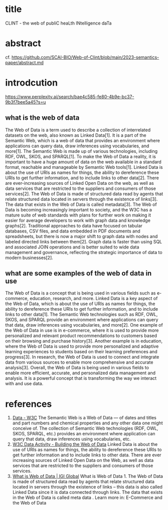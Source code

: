 # title

CLINT - the web of publiC heaLth INtelligence daTa 

# abstract

cf. https://github.com/SCAI-BIO/Web-of-Clint/blob/main/2023-semantics-paper/abstract.md

# introdcution

https://www.perplexity.ai/search/bae4c585-fe80-4b9e-bc37-9b3f7bee5a45?s=u

## what is the web of data

The Web of Data is a term used to describe a collection of interrelated datasets on the web, also known as Linked Data[1]. It is a part of the Semantic Web, which is a web of data that provides an environment where applications can query data, draw inferences using vocabularies, and more[1]. The Semantic Web is made up of various technologies, including RDF, OWL, SKOS, and SPARQL[1]. To make the Web of Data a reality, it is important to have a huge amount of data on the web available in a standard format, reachable and manageable by Semantic Web tools[1].
Linked Data is about the use of URIs as names for things, the ability to dereference these URIs to get further information, and to include links to other data[2]. There are ever-increasing sources of Linked Open Data on the web, as well as data services that are restricted to the suppliers and consumers of those services[2]. The Web of Data is made of structured data read by agents that relate structured data located in servers through the existence of links[3]. The data that exists in the Web of Data is called metadata[3].
The Web of Data is becoming increasingly important to society, and the W3C has a mature suite of web standards with plans for further work on making it easier for average developers to work with graph data and knowledge graphs[2]. Traditional approaches to data have focused on tabular databases, CSV files, and data embedded in PDF documents and spreadsheets, but there is now a major shift to graph data with nodes and labeled directed links between them[2]. Graph data is faster than using SQL and associated JOIN operations and is better suited to wide data management and governance, reflecting the strategic importance of data to modern businesses[2].

## what are some examples of the web of data in use

The Web of Data is a concept that is being used in various fields such as e-commerce, education, research, and more. Linked Data is a key aspect of the Web of Data, which is about the use of URIs as names for things, the ability to dereference these URIs to get further information, and to include links to other data[1]. The Semantic Web technologies such as RDF, OWL, SKOS, and SPARQL provide an environment where applications can query that data, draw inferences using vocabularies, and more[2].
One example of the Web of Data in use is in e-commerce, where it is used to provide more personalized and relevant product recommendations to customers based on their browsing and purchase history[3]. Another example is in education, where the Web of Data is used to provide more personalized and adaptive learning experiences to students based on their learning preferences and progress[3]. In research, the Web of Data is used to connect and integrate data from various sources to enable more comprehensive and accurate analysis[3].
Overall, the Web of Data is being used in various fields to enable more efficient, accurate, and personalized data management and analysis. It is a powerful concept that is transforming the way we interact with and use data.


# references
1. [Data - W3C](https://www.w3.org/standards/semanticweb/data)
The Semantic Web is a Web of Data — of dates and titles and part numbers and chemical properties and any other data one might conceive of. The collection of Semantic Web technologies (RDF, OWL, SKOS, SPARQL, etc.) provides an environment where application can query that data, draw inferences using vocabularies, etc.
2. [W3C Data Activity - Building the Web of Data](https://www.w3.org/2013/data/)
Linked Data is about the use of URIs as names for things, the ability to dereference these URIs to get further information and to include links to other data. There are ever increasing sources of Linked Open Data on the Web, as well as data services that are restricted to the suppliers and consumers of those services.
3. [What is Web of Data | IGI Global](https://www.igi-global.com/dictionary/e-commerce-and-the-web-of-data/53537)
What is Web of Data 1. The Web of Data is made of structured data read by agents that relate structured data located in servers through the existence of links – this data is also called Linked Data since it is data connected through links. The data that exists in the Web of Data is called meta data . Learn more in: E-Commerce and the Web of Data
